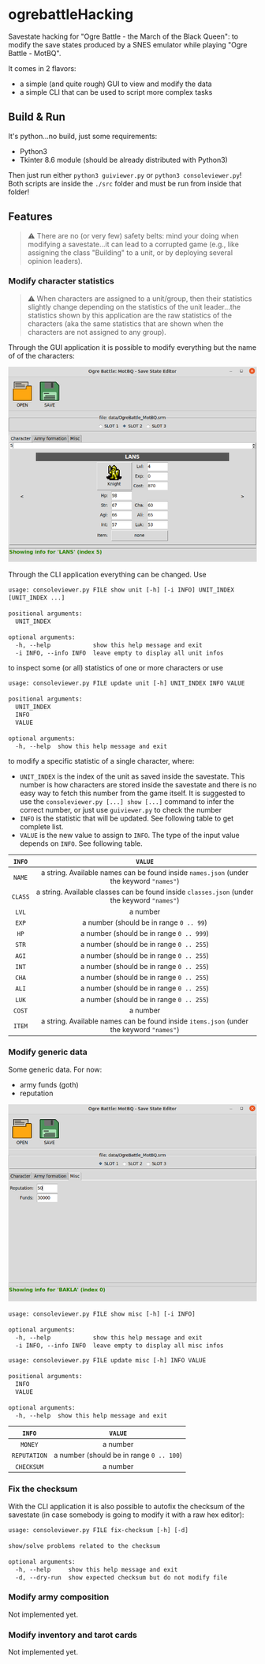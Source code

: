 # ogrebattleHacking

Savestate hacking for "Ogre Battle - the March of the Black Queen": to modify the save states produced by a SNES emulator while playing "Ogre Battle - MotBQ".

It comes in 2 flavors:
 - a simple (and quite rough) GUI to view and modify the data
 - a simple CLI that can be used to script more complex tasks


## Build & Run

It's python...no build, just some requirements:
 * Python3
 * Tkinter 8.6 module (should be already distributed with Python3)

Then just run either `python3 guiviewer.py` or `python3 consoleviewer.py`!
Both scripts are inside the `./src` folder and must be run from inside that folder!


## Features

> :warning: There are no (or very few) safety belts: mind your doing when modifying a savestate...it can lead to a corrupted game (e.g., like assigning the class "Building" to a unit, or by deploying several opinion leaders).

### Modify character statistics

> :warning: When characters are assigned to a unit/group, then their statistics slightly change depending on the statistics of the unit leader...the statistics shown by this application are the raw statistics of the characters (aka the same statistics that are shown when the characters are not assigned to any group).

Through the GUI application it is possible to modify everything but the name of of the characters:

![gui character view](./doc/imgs/gui_character_view.png)

Through the CLI application everything can be changed. Use

```
usage: consoleviewer.py FILE show unit [-h] [-i INFO] UNIT_INDEX [UNIT_INDEX ...]

positional arguments:
  UNIT_INDEX

optional arguments:
  -h, --help            show this help message and exit
  -i INFO, --info INFO  leave empty to display all unit infos
```

to inspect some (or all) statistics of one or more characters or use

```
usage: consoleviewer.py FILE update unit [-h] UNIT_INDEX INFO VALUE

positional arguments:
  UNIT_INDEX
  INFO
  VALUE

optional arguments:
  -h, --help  show this help message and exit
```

to modify a specific statistic of a single character, where:

 - `UNIT_INDEX` is the index of the unit as saved inside the savestate. This number is how characters are stored inside the savestate and there is no easy way to fetch this number from the game itself. It is suggested to use the `consoleviewer.py [...] show [...]` command to infer the correct number, or just use `guiviewer.py` to check the number
 - `INFO` is the statistic that will be updated. See following table to get complete list.
 - `VALUE` is the new value to assign to `INFO`. The type of the input value depends on `INFO`. See following table.

| `INFO` | `VALUE` |
|:---:|:---:|
| `NAME`  | a string. Available names can be found inside `names.json` (under the keyword `"names"`) |
| `CLASS` | a string. Available classes can be found inside `classes.json` (under the keyword `"names"`) |
| `LVL`   | a number |
| `EXP`   | a number (should be in range `0 .. 99`) |
| `HP`    | a number (should be in range `0 .. 999`) |
| `STR`   | a number (should be in range `0 .. 255`) |
| `AGI`   | a number (should be in range `0 .. 255`) |
| `INT`   | a number (should be in range `0 .. 255`) |
| `CHA`   | a number (should be in range `0 .. 255`) |
| `ALI`   | a number (should be in range `0 .. 255`) |
| `LUK`   | a number (should be in range `0 .. 255`) |
| `COST`  | a number |
| `ITEM`  | a string. Available names can be found inside `items.json` (under the keyword `"names"`) |

### Modify generic data

Some generic data. For now:
 - army funds (goth)
 - reputation

![gui character view](./doc/imgs/gui_misc_view.png)

```
usage: consoleviewer.py FILE show misc [-h] [-i INFO]

optional arguments:
  -h, --help            show this help message and exit
  -i INFO, --info INFO  leave empty to display all misc infos
```

```
usage: consoleviewer.py FILE update misc [-h] INFO VALUE

positional arguments:
  INFO
  VALUE

optional arguments:
  -h, --help  show this help message and exit
```

| `INFO` | `VALUE` |
|:---:|:---:|
| `MONEY`      | a number |
| `REPUTATION` | a number (should be in range `0 .. 100`) |
| `CHECKSUM`   | a number |


### Fix the checksum

With the CLI application it is also possible to autofix the checksum of the savestate (in case somebody is going to modify it with a raw hex editor):

```
usage: consoleviewer.py FILE fix-checksum [-h] [-d]

show/solve problems related to the checksum

optional arguments:
  -h, --help     show this help message and exit
  -d, --dry-run  show expected checksum but do not modify file
```


### Modify army composition

Not implemented yet.


### Modify inventory and tarot cards

Not implemented yet.
